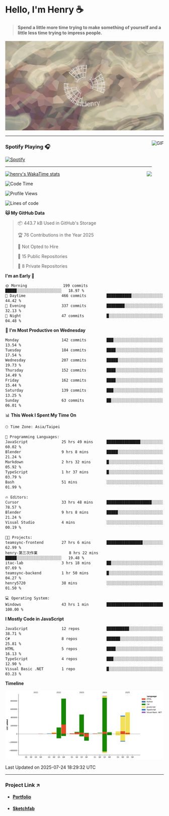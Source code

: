 # Hello, I'm Henry :coffee:

> #### Spend a little more time trying to make something of yourself and a little less time trying to impress people.
 
![](./images/cover.jpg)

---

<img align="right" alt="GIF" height="170px" src="https://media.giphy.com/media/J5B1Y8QZnzXXbLQIBu/giphy.gif" />

### Spotify Playing 🎧

[![Spotify](https://spotify-recently-played-beta.vercel.app/api/spotify)](https://open.spotify.com/user/31uznrpamxhroyd2bt7xchxgnhce)

---

<img align="right" src="https://github-readme-stats.vercel.app/api/top-langs/?username=henry5720&theme=tokyonight&hide_title=false" />

[![henry's WakaTime stats](https://github-readme-stats.vercel.app/api/wakatime?username=@henry5720&layout=compact)](https://github.com/anuraghazra/github-readme-stats)

<!--START_SECTION:waka-->
![Code Time](http://img.shields.io/badge/Code%20Time-117%20hrs%2030%20mins-blue)

![Profile Views](http://img.shields.io/badge/Profile%20Views-88-blue)

![Lines of code](https://img.shields.io/badge/From%20Hello%20World%20I%27ve%20Written-3.6%20million%20lines%20of%20code-blue)

**🐱 My GitHub Data** 

> 📦 443.7 kB Used in GitHub's Storage 
 > 
> 🏆 76 Contributions in the Year 2025
 > 
> 🚫 Not Opted to Hire
 > 
> 📜 15 Public Repositories 
 > 
> 🔑 8 Private Repositories 
 > 
**I'm an Early 🐤** 

```text
🌞 Morning                199 commits         █████░░░░░░░░░░░░░░░░░░░░   18.97 % 
🌆 Daytime                466 commits         ███████████░░░░░░░░░░░░░░   44.42 % 
🌃 Evening                337 commits         ████████░░░░░░░░░░░░░░░░░   32.13 % 
🌙 Night                  47 commits          █░░░░░░░░░░░░░░░░░░░░░░░░   04.48 % 
```
📅 **I'm Most Productive on Wednesday** 

```text
Monday                   142 commits         ███░░░░░░░░░░░░░░░░░░░░░░   13.54 % 
Tuesday                  184 commits         ████░░░░░░░░░░░░░░░░░░░░░   17.54 % 
Wednesday                207 commits         █████░░░░░░░░░░░░░░░░░░░░   19.73 % 
Thursday                 152 commits         ████░░░░░░░░░░░░░░░░░░░░░   14.49 % 
Friday                   162 commits         ████░░░░░░░░░░░░░░░░░░░░░   15.44 % 
Saturday                 139 commits         ███░░░░░░░░░░░░░░░░░░░░░░   13.25 % 
Sunday                   63 commits          ██░░░░░░░░░░░░░░░░░░░░░░░   06.01 % 
```


📊 **This Week I Spent My Time On** 

```text
🕑︎ Time Zone: Asia/Taipei

💬 Programming Languages: 
JavaScript               25 hrs 49 mins      ███████████████░░░░░░░░░░   60.02 % 
Blender                  9 hrs 8 mins        █████░░░░░░░░░░░░░░░░░░░░   21.24 % 
Markdown                 2 hrs 32 mins       █░░░░░░░░░░░░░░░░░░░░░░░░   05.92 % 
TypeScript               1 hr 37 mins        █░░░░░░░░░░░░░░░░░░░░░░░░   03.79 % 
Bash                     51 mins             ░░░░░░░░░░░░░░░░░░░░░░░░░   01.99 % 

🔥 Editors: 
Cursor                   33 hrs 48 mins      ████████████████████░░░░░   78.57 % 
Blender                  9 hrs 8 mins        █████░░░░░░░░░░░░░░░░░░░░   21.24 % 
Visual Studio            4 mins              ░░░░░░░░░░░░░░░░░░░░░░░░░   00.19 % 

🐱‍💻 Projects: 
teamsync-frontend        27 hrs 6 mins       ████████████████░░░░░░░░░   62.99 % 
henry-第三次作業              8 hrs 22 mins       █████░░░░░░░░░░░░░░░░░░░░   19.48 % 
itac-lab                 3 hrs 18 mins       ██░░░░░░░░░░░░░░░░░░░░░░░   07.69 % 
teamsync-backend         1 hr 50 mins        █░░░░░░░░░░░░░░░░░░░░░░░░   04.27 % 
henry5720                38 mins             ░░░░░░░░░░░░░░░░░░░░░░░░░   01.50 % 

💻 Operating System: 
Windows                  43 hrs 1 min        █████████████████████████   100.00 % 
```

**I Mostly Code in JavaScript** 

```text
JavaScript               12 repos            ██████████░░░░░░░░░░░░░░░   38.71 % 
C#                       8 repos             ██████░░░░░░░░░░░░░░░░░░░   25.81 % 
HTML                     5 repos             ████░░░░░░░░░░░░░░░░░░░░░   16.13 % 
TypeScript               4 repos             ███░░░░░░░░░░░░░░░░░░░░░░   12.90 % 
Visual Basic .NET        1 repo              █░░░░░░░░░░░░░░░░░░░░░░░░   03.23 % 
```



**Timeline**

![Lines of Code chart](https://raw.githubusercontent.com/henry5720/henry5720/main/assets/bar_graph.png)


 Last Updated on 2025-07-24 18:29:32 UTC
<!--END_SECTION:waka-->

---

### Project Link ↗️

- #### [Portfolio](https://drive.google.com/file/d/1kb96bzn4Bhdb4pImsUvKz9Oi9cx455D2/view?usp=drivesdk)
- #### [Sketchfab](https://sketchfab.com/henry4294967296/models)


